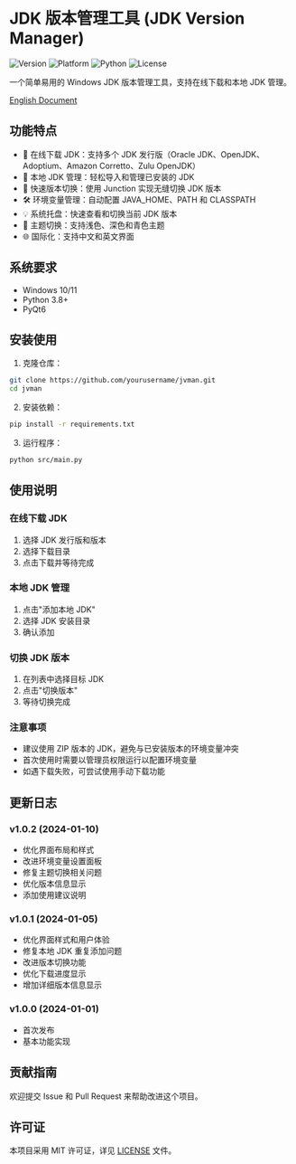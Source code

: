 # JDK 版本管理工具 (JDK Version Manager)

![Version](https://img.shields.io/badge/version-1.0.2-blue.svg)
![Platform](https://img.shields.io/badge/platform-Windows-lightgrey.svg)
![Python](https://img.shields.io/badge/python-3.8+-green.svg)
![License](https://img.shields.io/badge/license-MIT-orange.svg)

一个简单易用的 Windows JDK 版本管理工具，支持在线下载和本地 JDK 管理。

[English Document](README.en.md)

## 功能特点

- 🚀 在线下载 JDK：支持多个 JDK 发行版（Oracle JDK、OpenJDK、Adoptium、Amazon Corretto、Zulu OpenJDK）
- 📂 本地 JDK 管理：轻松导入和管理已安装的 JDK
- 🔄 快速版本切换：使用 Junction 实现无缝切换 JDK 版本
- 🛠 环境变量管理：自动配置 JAVA_HOME、PATH 和 CLASSPATH
- 💡 系统托盘：快速查看和切换当前 JDK 版本
- 🎨 主题切换：支持浅色、深色和青色主题
- 🌐 国际化：支持中文和英文界面

## 系统要求

- Windows 10/11
- Python 3.8+
- PyQt6

## 安装使用

1. 克隆仓库：
```bash
git clone https://github.com/yourusername/jvman.git
cd jvman
```

2. 安装依赖：
```bash
pip install -r requirements.txt
```

3. 运行程序：
```bash
python src/main.py
```

## 使用说明

### 在线下载 JDK
1. 选择 JDK 发行版和版本
2. 选择下载目录
3. 点击下载并等待完成

### 本地 JDK 管理
1. 点击"添加本地 JDK"
2. 选择 JDK 安装目录
3. 确认添加

### 切换 JDK 版本
1. 在列表中选择目标 JDK
2. 点击"切换版本"
3. 等待切换完成

### 注意事项
- 建议使用 ZIP 版本的 JDK，避免与已安装版本的环境变量冲突
- 首次使用时需要以管理员权限运行以配置环境变量
- 如遇下载失败，可尝试使用手动下载功能

## 更新日志

### v1.0.2 (2024-01-10)
- 优化界面布局和样式
- 改进环境变量设置面板
- 修复主题切换相关问题
- 优化版本信息显示
- 添加使用建议说明

### v1.0.1 (2024-01-05)
- 优化界面样式和用户体验
- 修复本地 JDK 重复添加问题
- 改进版本切换功能
- 优化下载进度显示
- 增加详细版本信息显示

### v1.0.0 (2024-01-01)
- 首次发布
- 基本功能实现

## 贡献指南

欢迎提交 Issue 和 Pull Request 来帮助改进这个项目。

## 许可证

本项目采用 MIT 许可证，详见 [LICENSE](LICENSE) 文件。 